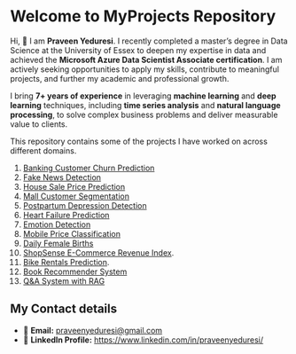 # Welcome to MyProjects Repository

Hi, 👋 I am **Praveen Yeduresi**. I recently completed a master’s degree in Data Science at the University of Essex to deepen my expertise in data and achieved the **Microsoft Azure Data Scientist Associate certification**. I am actively seeking opportunities to apply my skills, contribute to meaningful projects, and further my academic and professional growth.

I bring **7+ years of experience** in leveraging **machine learning** and **deep learning** techniques, including **time series analysis** and **natural language processing**, to solve complex business problems and deliver measurable value to clients.

This repository contains some of the projects I have worked on across different domains.
1. [Banking Customer Churn Prediction](./Banking_CustomerChurn_Prediction)
2. [Fake News Detection](./Fake_or_True_News)
3. [House Sale Price Prediction](./House_sale_Price_Prediction)
4. [Mall Customer Segmentation](./Mall%20Customer%20Segmentation)
5. [Postpartum Depression Detection](./Postpartum-Depression-Detection)
6. [Heart Failure Prediction](./Heart%20failure%20prediction)
7. [Emotion Detection](./Emotion%20Detection)
8. [Mobile Price Classification](./Mobile%20Price%20Classification)
9. [Daily Female Births](./Daily%20Female%20Births)
10. [ShopSense E-Commerce Revenue Index](./ShopSense%20E-Commerce%20Revenue%20Index).
11. [Bike Rentals Prediction](./Bike%20Rentals%20Prediction).
12. [Book Recommender System](/Book%20Recommender%20System)
13. [Q&A System with RAG](https://github.com/Praveenyeduresi/My_Projects/tree/main/Q%26A%20System%20with%20RAG)

## My Contact details
- 📧 **Email:** praveenyeduresi@gmail.com
- 💼 **LinkedIn Profile:** https://www.linkedin.com/in/praveenyeduresi/


